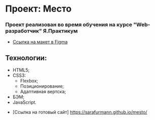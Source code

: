 # Проект: Место

### Проект реализован во время обучения на курсе "Web-разработчик" Я.Практикум

* [Ссылка на макет в Figma](https://www.figma.com/file/2cn9N9jSkmxD84oJik7xL7/JavaScript.-Sprint-4?node-id=0%3A1)

## Технологии:

- HTML5;
- CSS3:
  - Flexbox;
  - Позиционирование;
  - Адаптивная вертска;
- БЭМ;
- JavaScript.


* [Ссылка на готовый сайт] https://sarafurmann.github.io/mesto/
